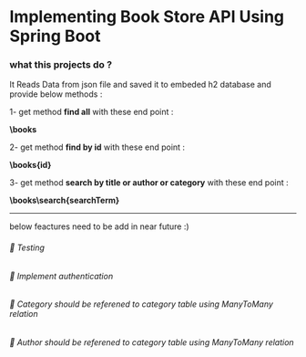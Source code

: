 # Implementing Book Store API Using Spring Boot

### what this projects do ?

It Reads Data from json file and saved it to embeded h2 database and provide below methods :

1-  get method **find all** with these end point :

**\books**

2-  get method **find by id** with these end point :

**\books\{id}**



3-  get method **search by title or author or category** with these end point :

**\books\search\{searchTerm}**



*******************************************


below feactures need to be add in near future :)


###### 🔔  Testing
###### 🔔  Implement authentication
###### 🔔  Category should be referened to category table using ManyToMany relation
###### 🔔  Author should be referened to category table using ManyToMany relation







